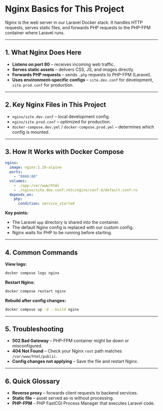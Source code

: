 # Nginx Basics for This Project

Nginx is the web server in our Laravel Docker stack. It handles HTTP requests, serves static files, and forwards PHP requests to the PHP-FPM container where Laravel runs.

---

## 1. What Nginx Does Here

* **Listens on port 80** – receives incoming web traffic.
* **Serves static assets** – delivers CSS, JS, and images directly.
* **Forwards PHP requests** – sends `.php` requests to PHP-FPM (Laravel).
* **Uses environment-specific configs** – `site.dev.conf` for development, `site.prod.conf` for production.

---

## 2. Key Nginx Files in This Project

* `nginx/site.dev.conf` – local development config.
* `nginx/site.prod.conf` – optimized for production.
* `docker-compose.dev.yml` / `docker-compose.prod.yml` – determines which config is mounted.

---

## 3. How It Works with Docker Compose

```yaml
nginx:
  image: nginx:1.26-alpine
  ports:
    - "8080:80"
  volumes:
    - ./app:/var/www/html
    - ./nginx/site.dev.conf:/etc/nginx/conf.d/default.conf:ro
  depends_on:
    php:
      condition: service_started
```

**Key points:**

* The Laravel `app` directory is shared into the container.
* The default Nginx config is replaced with our custom config.
* Nginx waits for PHP to be running before starting.

---

## 4. Common Commands

**View logs:**

```bash
docker compose logs nginx
```

**Restart Nginx:**

```bash
docker compose restart nginx
```

**Rebuild after config changes:**

```bash
docker compose up -d --build nginx
```

---

## 5. Troubleshooting

* **502 Bad Gateway** – PHP-FPM container might be down or misconfigured.
* **404 Not Found** – Check your Nginx `root` path matches `/var/www/html/public`.
* **Config changes not applying** – Save the file and restart Nginx.

---

## 6. Quick Glossary

* **Reverse proxy** – forwards client requests to backend services.
* **Static file** – asset served as-is without processing.
* **PHP-FPM** – PHP FastCGI Process Manager that executes Laravel code.
